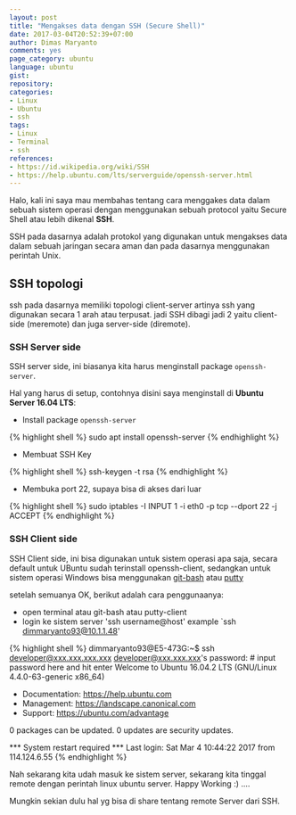 ```yaml
---
layout: post
title: "Mengakses data dengan SSH (Secure Shell)"
date: 2017-03-04T20:52:39+07:00
author: Dimas Maryanto
comments: yes
page_category: ubuntu
language: ubuntu
gist: 
repository: 
categories:
- Linux
- Ubuntu
- ssh
tags:
- Linux
- Terminal 
- ssh
references:
- https://id.wikipedia.org/wiki/SSH
- https://help.ubuntu.com/lts/serverguide/openssh-server.html
---
```


Halo, kali ini saya mau membahas tentang cara menggakes data dalam sebuah sistem 
operasi dengan menggunakan sebuah protocol yaitu Secure Shell atau lebih dikenal **SSH**.

<!--more-->

SSH pada dasarnya adalah protokol yang digunakan untuk mengakses data dalam sebuah jaringan 
secara aman dan pada dasarnya menggunakan perintah Unix.

## SSH topologi

ssh pada dasarnya memiliki topologi client-server artinya ssh yang digunakan secara 1 arah atau terpusat.
jadi SSH dibagi jadi 2 yaitu client-side (meremote) dan juga server-side (diremote).

### SSH Server side

SSH server side, ini biasanya kita harus menginstall package `openssh-server`.

Hal yang harus di setup, contohnya disini saya menginstall di **Ubuntu Server 16.04 LTS**:

- Install package `openssh-server`

{% highlight shell %}
sudo apt install openssh-server
{% endhighlight %}

- Membuat SSH Key

{% highlight shell %}
ssh-keygen -t rsa
{% endhighlight %}

- Membuka port 22, supaya bisa di akses dari luar

{% highlight shell %}
sudo iptables -I INPUT 1 -i eth0 -p tcp --dport 22 -j ACCEPT
{% endhighlight %}

### SSH Client side

SSH Client side, ini bisa digunakan untuk sistem operasi apa saja, secara default untuk UBuntu sudah terinstall openssh-client,
sedangkan untuk sistem operasi Windows bisa menggunakan 
[git-bash](https://git-scm.com/downloads) atau [putty](http://www.putty.org/)

setelah semuanya OK, berikut adalah cara penggunaanya:

- open terminal atau git-bash atau putty-client
- login ke sistem server 'ssh username@host' example `ssh dimmaryanto93@10.1.1.48'

{% highlight shell %}
dimmaryanto93@E5-473G:~$ ssh developer@xxx.xxx.xxx.xxx
developer@xxx.xxx.xxx's password: # input password here and hit enter
Welcome to Ubuntu 16.04.2 LTS (GNU/Linux 4.4.0-63-generic x86_64)

 * Documentation:  https://help.ubuntu.com
 * Management:     https://landscape.canonical.com
 * Support:        https://ubuntu.com/advantage

0 packages can be updated.
0 updates are security updates.


*** System restart required ***
Last login: Sat Mar  4 10:44:22 2017 from 114.124.6.55
{% endhighlight %}

Nah sekarang kita udah masuk ke sistem server, sekarang kita tinggal remote dengan perintah linux ubuntu server.
Happy Working :) ....

Mungkin sekian dulu hal yg bisa di share tentang remote Server dari SSH.
